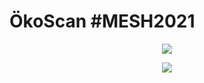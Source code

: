 # ÖkoScan #MESH2021

<p align="center" > 
<img src="https://github.com/Sebastian-Zok/EcoScan-MESH2021/blob/main/img/Logo.png">
</p>

<p align="center" > 
<img src="https://github.com/Sebastian-Zok/EcoScan-MESH2021/blob/main/img/meshlogob.png">
</p>
